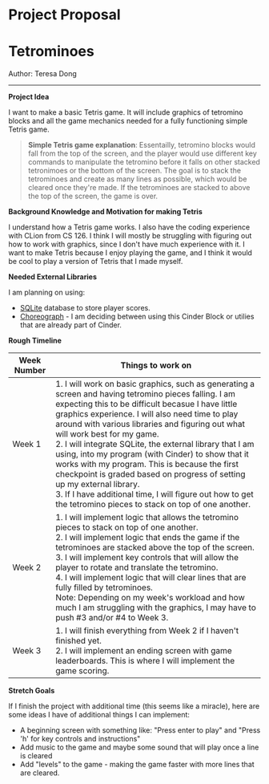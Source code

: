 # Project Proposal
# Tetrominoes

Author: Teresa Dong

---

**Project Idea**

I want to make a basic Tetris game. It will include graphics of tetromino blocks and all the game mechanics needed for a fully functioning simple Tetris game.
> **Simple Tetris game explanation**: Essentailly, tetromino blocks would fall from the top of the screen, and the player would use different key commands to manipulate the tetromino before it falls on other stacked tetronimoes or the bottom of the screen. The goal is to stack the tetrominoes and create as many lines as possible, which would be cleared once they're made. If the tetrominoes are stacked to above the top of the screen, the game is over. 

**Background Knowledge and Motivation for making Tetris**

I understand how a Tetris game works. I also have the coding experience with CLion from CS 126. I think I will mostly be struggling with figuring out how to work with graphics, since I don't have much experience with it.
I want to make Tetris because I enjoy playing the game, and I think it would be cool to play a version of Tetris that I made myself.

**Needed External Libraries**

I am planning on using:
 * [SQLite](https://www.sqlite.org/index.html) database to store player scores.
 * [Choreograph](https://github.com/sansumbrella/Choreograph) - I am deciding between using this Cinder Block or utilies that are already part of Cinder.
  
**Rough Timeline**

Week Number | Things to work on
------------ | -------------
Week 1 | 1. I will work on basic graphics, such as generating a screen and having tetromino pieces falling. I am expecting this to be difficult becasue I have little graphics experience. I will also need time to play around with various libraries and figuring out what will work best for my game. <br> 2. I will integrate SQLite, the external library that I am using, into my program (with Cinder) to show that it works with my program. This is because the first checkpoint is graded based on progress of setting up my external library. <br> 3. If I have additional time, I will figure out how to get the tetromino pieces to stack on top of one another.
Week 2| 1. I will implement logic that allows the tetromino pieces to stack on top of one another. <br> 2. I will implement logic that ends the game if the tetrominoes are stacked above the top of the screen. <br> 3. I will implement key controls that will allow the player to rotate and translate the tetromino. <br> 4. I will implement logic that will clear lines that are fully filled by tetrominoes. <br> Note: Depending on my week's workload and how much I am struggling with the graphics, I may have to push #3 and/or #4 to Week 3.
Week 3| 1. I will finish everything from Week 2 if I haven't finished yet. <br> 2. I will implement an ending screen with game leaderboards. This is where I will implement the game scoring.

**Stretch Goals**

If I finish the project with additional time (this seems like a miracle), here are some ideas I have of additional things I can implement:
  * A beginning screen with something like: "Press enter to play" and "Press 'h' for key controls and instructions"
  * Add music to the game and maybe some sound that will play once a line is cleared
  * Add "levels" to the game - making the game faster with more lines that are cleared.
